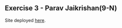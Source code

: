 ## Exercise 3 - Parav Jaikrishan(9-N)      
Site deployed [here](https://elite-session-2.vercel.app/Exercise3/).